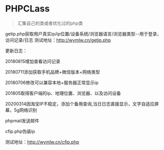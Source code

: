 # PHPCLass
>汇集自己的类或者优化过的php类

getip.php获取用户真实ip/ip位置/设备系统/浏览器语言/浏览器类型--用于登录，访问记录/日志
测试地址：http://wymlw.cn/getip.php


更新日志：

20180815增加查看访问记录

20180711添加获取手机品牌+微信版本+网络类型

20180706修改可以兼容本地+服务器正常显示ip

201805取得客户端的ip、地理位置、浏览器、以及访问设备

20200314因淘宝IP不稳定，添加个备用查询,当日日志直接显示，文字自适应屏幕，5g网络识别

phpmail发送邮件

cfip.php伪装ip

测试地址：http://wymlw.cn/cfip.php

